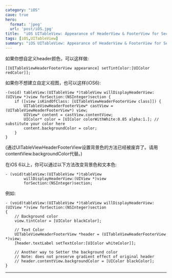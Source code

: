 ```yaml
---
category: "iOS"
cave: true
hero:
  format: 'jpeg'
  url: 'post/iOS.jpg'
title:  "iOS UITableView: Appearance of HeaderView & FooterView for Section"
tags: [iOS,UITableView]
summary: "iOS UITableView: Appearance of HeaderView & FooterView for Section"
---
```

如果你想自定义header颜色，可以这样做:

```objc
[[UITableViewHeaderFooterView appearance] setTintColor:[UIColor redColor]];
```

如果你不想建立自定义视图，也可以这样(iOS6):

```objc
-(void) tableView:(UITableView *)tableView willDisplayHeaderView:(UIView *)view forSection:(NSInteger)section {
    if ([view isKindOfClass: [UITableViewHeaderFooterView class]]) {
        UITableViewHeaderFooterView* castView = (UITableViewHeaderFooterView*) view;
        UIView* content = castView.contentView;
        UIColor* color = [UIColor colorWithWhite:0.85 alpha:1.]; // substitute your color here
        content.backgroundColor = color;
    }
}
```

(通过UITableViewHeaderFooterView设置背景色的方法已经被废弃了。请用contentView.backgroundColor代替。)

在iOS 6以上，你可以通过以下方法改变背景色和文本色:

```objc
- (void)tableView:(UITableView *)tableView
        willDisplayHeaderView:(UIView *)view
        forSection:(NSInteger)section;
```

例如:

```objc
- (void)tableView:(UITableView *)tableView willDisplayHeaderView:(UIView *)view forSection:(NSInteger)section
{
    // Background color
    view.tintColor = [UIColor blackColor];

    // Text Color
    UITableViewHeaderFooterView *header = (UITableViewHeaderFooterView *)view;
    [header.textLabel setTextColor:[UIColor whiteColor]];

    // Another way to Setter the background color
    // Note: does not preserve gradient effect of original header
    // header.contentView.backgroundColor = [UIColor blackColor];
}
```

***


